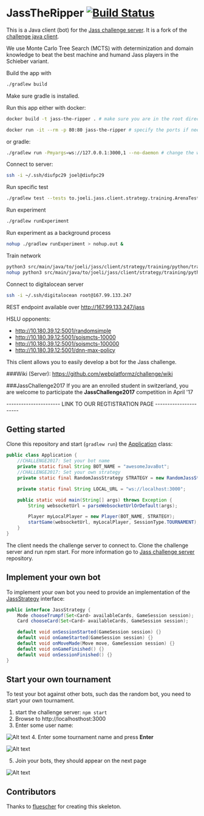 # JassTheRipper [![Build Status](https://travis-ci.com/JoelNiklaus/JassTheRipper.svg?token=TyJh5WgmQurKDQkSXyDX&branch=master)](https://travis-ci.com/JoelNiklaus/JassTheRipper)

This is a Java client (bot) for the [Jass challenge server](https://github.com/webplatformz/challenge).
It is a fork of the [challenge java client](https://github.com/webplatformz/challenge-client-java).

We use Monte Carlo Tree Search (MCTS) with determinization and domain knowledge to beat the best machine and humand Jass players in the Schieber variant.

Build the app with 
```bash
./gradlew build
```
Make sure gradle is installed.

Run this app either with docker:
```bash
docker build -t jass-the-ripper . # make sure you are in the root directory of this project

docker run -it --rm -p 80:80 jass-the-ripper # specify the ports if needed (also update the dockerfile)
```
or gradle:
```bash
./gradlew run -Pmyargs=ws://127.0.0.1:3000,1 --no-daemon # change the websocket host and port if needed. The value after the comma is the chosenTeamIndex of the bot to be started
```

Connect to server:
```bash
ssh -i ~/.ssh/diufpc29 joel@diufpc29
```

Run specific test
```bash
./gradlew test --tests to.joeli.jass.client.strategy.training.ArenaTest.train
```

Run experiment
```bash
./gradlew runExperiment
```

Run experiment as a background process
```bash
nohup ./gradlew runExperiment > nohup.out &
```

Train network
```bash
python3 src/main/java/to/joeli/jass/client/strategy/training/python/train.py 0010 cards/
nohup python3 src/main/java/to/joeli/jass/client/strategy/training/python/train.py 0010 cards/ > nohup.out &
```

Connect to digitalocean server
```bash
ssh -i ~/.ssh/digitalocean root@167.99.133.247
```

REST endpoint available over http://167.99.133.247/jass

HSLU opponents: 
- http://10.180.39.12:5001/randomsimple
- http://10.180.39.12:5001/soismcts-10000
- http://10.180.39.12:5001/soismcts-100000
- http://10.180.39.12:5001/dnn-max-policy


This client allows you to easily develop a bot for the Jass challenge.

###Wiki (Server):
https://github.com/webplatformz/challenge/wiki

###JassChallenge2017
If you are an enrolled student in switzerland, you are welcome to participate the **JassChallenge2017** competition in April '17

---------------------- LINK TO OUR REGTISTRATION PAGE ----------------------



## Getting started

Clone this repository and start (`gradlew run`) the [Application](src/main/java/com/zuehlke/jasschallenge/Application.java) class:

``` java
public class Application {
    //CHALLENGE2017: Set your bot name
    private static final String BOT_NAME = "awesomeJavaBot";
    //CHALLENGE2017: Set your own strategy
    private static final RandomJassStrategy STRATEGY = new RandomJassStrategy();

    private static final String LOCAL_URL = "ws://localhost:3000";

    public static void main(String[] args) throws Exception {
        String websocketUrl = parseWebsocketUrlOrDefault(args);

        Player myLocalPlayer = new Player(BOT_NAME, STRATEGY);
        startGame(websocketUrl, myLocalPlayer, SessionType.TOURNAMENT);
    }
}
```

The client needs the challenge server to connect to. Clone the challenge server and run npm start. For more information
go to [Jass challenge server](https://github.com/webplatformz/challenge) repository.

## Implement your own bot

To implement your own bot you need to provide an implementation of the
[JassStrategy](src/main/java/com/zuehlke/jasschallenge/client/game/strategy/JassStrategy.java) interface:

``` java
public interface JassStrategy {
    Mode chooseTrumpf(Set<Card> availableCards, GameSession session);
    Card chooseCard(Set<Card> availableCards, GameSession session);

    default void onSessionStarted(GameSession session) {}
    default void onGameStarted(GameSession session) {}
    default void onMoveMade(Move move, GameSession session) {}
    default void onGameFinished() {}
    default void onSessionFinished() {}
}
```

## Start your own tournament
To test your bot against other bots, such das the random bot, you need to start your own tournament. 

1. start the challenge server:
`npm start`
2. Browse to http://localhosthost:3000
3. Enter some user name: 

![Alt text](doc/images/chooseUsername.PNG?raw=true "Choose a user name")
4. Enter some tournament name and press **Enter** 

![Alt text](doc/images/createTournament.PNG?raw=true "Choose a user name")

5. Join your bots, they should appear on the next page

![Alt text](doc/images/tournamentPage.PNG?raw=true "Choose a user name")



## Contributors ##
Thanks to [fluescher](https://github.com/fluescher) for creating this skeleton.